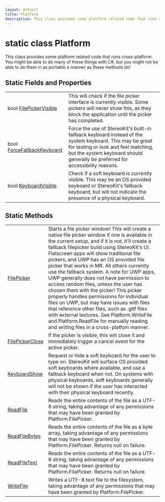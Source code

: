 ```yaml
---
layout: default
title: Platform
description: This class provides some platform related code that runs cross-platform. You might be able to do many of these things with C#, but you might not be able to do them in as portable a manner as these methods do!
---
```

# static class Platform

This class provides some platform related code that runs
cross-platform. You might be able to do many of these things with C#,
but you might not be able to do them in as portable a manner as these
methods do!




## Static Fields and Properties

|  |  |
|--|--|
|bool [FilePickerVisible]({{site.url}}/Pages/Reference/Platform/FilePickerVisible.html)|This will check if the file picker interface is currently visible. Some pickers will never show this, as they block the application until the picker has completed.|
|bool [ForceFallbackKeyboard]({{site.url}}/Pages/Reference/Platform/ForceFallbackKeyboard.html)|Force the use of StereoKit's built-in fallback keyboard instead of the system keyboard. This may be great for testing or look and feel matching, but the system keyboard should generally be preferred for accessibility reasons.|
|bool [KeyboardVisible]({{site.url}}/Pages/Reference/Platform/KeyboardVisible.html)|Check if a soft keyboard is currently visible. This may be an OS provided keyboard or StereoKit's fallback keyboard, but will not indicate the presence of a physical keyboard.|


## Static Methods

|  |  |
|--|--|
|[FilePicker]({{site.url}}/Pages/Reference/Platform/FilePicker.html)|Starts a file picker window! This will create a native file picker window if one is available in the current setup, and if it is not, it'll create a fallback filepicker build using StereoKit's UI.  Flatscreen apps will show traditional file pickers, and UWP has an OS provided file picker that works in MR. All others currently use the fallback system.  A note for UWP apps, UWP generally does not have permission to access random files, unless the user has chosen them with the picker! This picker properly handles permissions for individual files on UWP, but may have issues with files that reference other files, such as .gltf files with external textures. See Platform.WriteFile and Platform.ReadFile for manually reading and writing files in a cross-platfom manner.|
|[FilePickerClose]({{site.url}}/Pages/Reference/Platform/FilePickerClose.html)|If the picker is visible, this will close it and immediately trigger a cancel event for the active picker.|
|[KeyboardShow]({{site.url}}/Pages/Reference/Platform/KeyboardShow.html)|Request or hide a soft keyboard for the user to type on. StereoKit will surface OS provided soft keyboards where available, and use a fallback keyboard when not. On systems with physical keyboards, soft keyboards generally will not be shown if the user has interacted with their physical keyboard recently.|
|[ReadFile]({{site.url}}/Pages/Reference/Platform/ReadFile.html)|Reads the entire contents of the file as a UTF-8 string, taking advantage of any permissions that may have been granted by Platform.FilePicker.|
|[ReadFileBytes]({{site.url}}/Pages/Reference/Platform/ReadFileBytes.html)|Reads the entire contents of the file as a byte array, taking advantage of any permissions that may have been granted by Platform.FilePicker. Returns null on failure.|
|[ReadFileText]({{site.url}}/Pages/Reference/Platform/ReadFileText.html)|Reads the entire contents of the file as a UTF-8 string, taking advantage of any permissions that may have been granted by Platform.FilePicker. Returns null on failure.|
|[WriteFile]({{site.url}}/Pages/Reference/Platform/WriteFile.html)|Writes a UTF-8 text file to the filesystem, taking advantage of any permissions that may have been granted by Platform.FilePicker.|

